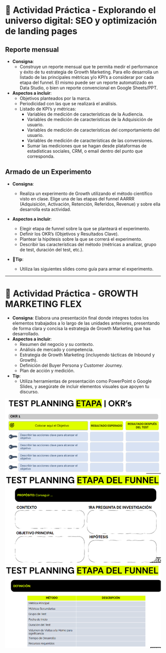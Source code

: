 # 🤹 Actividad Práctica -  Explorando el universo digital: SEO y optimización de landing pages

## Reporte mensual
- **Consigna**:
    - Construye un reporte mensual que te permita medir el performance y éxito de tu estrategia de Growth Marketing. Para ello desarrolla un listado de las principales métricas y/o KPI’s a considerar por cada etapa del funnel. El mismo puede ser un reporte automatizado en Data Studio, o bien un reporte convencional en Google Sheets/PPT.
- **Aspectos a incluir**:
    - Objetivos planteados por la marca.
    - Periodicidad con las que se realizará el análisis.
    - Listado de KPI’s y métricas:
        - Variables de medición de características de la Audiencia.
        - Variables de medición de características de la Adquisición de usuario.
        - Variables de medición de características del comportamiento del usuario.
        - Variables de medición de características de las conversiones.
        - Sumar las mediciones que se hagan desde plataformas de estadísticas sociales, CRM, o email dentro del punto que corresponda.


## Armado de un Experimento
- **Consigna**:
    - Realiza un experimento de Growth utilizando el método científico visto en clase. Elige una de las etapas del funnel AARRR (Adquisición, Activación, Retención, Referidos, Revenue) y sobre ella desarrolla esta actividad.
- **Aspectos a incluir**:
    - Elegir etapa de funnel sobre la que se planteará el experimento.
    - Definir los OKR’s (Objetivos y Resultados Clave).
    - Plantear la hipótesis sobre la que se correrá el experimento.
    - Describir las características del método (métricas a analizar, grupo de test, duración del test, etc.).

- **📌Tip**: 
    - Utiliza las siguientes slides como guía para armar el experimento.

---

# 🤹 Actividad Práctica - GROWTH MARKETING FLEX
- **Consigna**:
    Elabora una presentación final donde integres todos los elementos trabajados a lo largo de las unidades anteriores, presentando de forma clara y concisa la estrategia de Growth Marketing que has desarrollado.
- **Aspectos a incluir**:
    - Resumen del negocio y su contexto.
    - Análisis de mercado y competencia.
    - Estrategia de Growth Marketing (incluyendo tácticas de Inbound y Growth).
    - Definición del Buyer Persona y Customer Journey.
    - Plan de acción y medición.
- **Tip**: 
    - Utiliza herramientas de presentación como PowerPoint o Google Slides, y asegúrate de incluir elementos visuales que apoyen tu discurso.

<div align="center"> <img src="./img/image-1.png" alt="Actividad práctica"> </div>
<div align="center"> <img src="./img/image-2.png" alt="Actividad práctica"> </div>
<div align="center"> <img src="./img/image-3.png" alt="Actividad práctica"> </div>